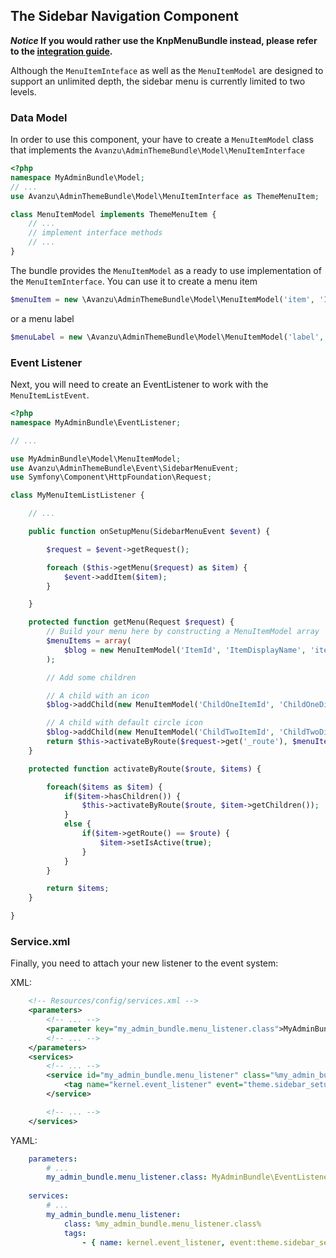 ## The Sidebar Navigation Component

__*Notice* If you would rather use the KnpMenuBundle instead, please refer to the [integration guide][1].__

Although the `MenuItemInteface` as well as the `MenuItemModel` are designed to support an unlimited depth, the sidebar menu is currently limited to two levels.

### Data Model

In order to use this component, your have to create a `MenuItemModel` class that implements the `Avanzu\AdminThemeBundle\Model\MenuItemInterface`
```php
<?php
namespace MyAdminBundle\Model;
// ...
use Avanzu\AdminThemeBundle\Model\MenuItemInterface as ThemeMenuItem;

class MenuItemModel implements ThemeMenuItem {
    // ...
    // implement interface methods
    // ...
}
```
The bundle provides the `MenuItemModel` as a ready to use implementation of the `MenuItemInterface`. You can use it to create a menu item

```php
$menuItem = new \Avanzu\AdminThemeBundle\Model\MenuItemModel('item', 'Item', 'item_route_name');
```

or a menu label

```php
$menuLabel = new \Avanzu\AdminThemeBundle\Model\MenuItemModel('label', 'Label', false);
```

### Event Listener
Next, you will need to create an EventListener to work with the `MenuItemListEvent`.
```php
<?php
namespace MyAdminBundle\EventListener;

// ...

use MyAdminBundle\Model\MenuItemModel;
use Avanzu\AdminThemeBundle\Event\SidebarMenuEvent;
use Symfony\Component\HttpFoundation\Request;

class MyMenuItemListListener {

    // ...

    public function onSetupMenu(SidebarMenuEvent $event) {

        $request = $event->getRequest();

        foreach ($this->getMenu($request) as $item) {
            $event->addItem($item);
        }

    }

    protected function getMenu(Request $request) {
        // Build your menu here by constructing a MenuItemModel array
        $menuItems = array(
            $blog = new MenuItemModel('ItemId', 'ItemDisplayName', 'item_symfony_route', array(/* options */), 'iconclasses fa fa-plane')
        );

        // Add some children

        // A child with an icon
        $blog->addChild(new MenuItemModel('ChildOneItemId', 'ChildOneDisplayName', 'child_1_route', array(), 'fa fa-rss-square'));

        // A child with default circle icon
        $blog->addChild(new MenuItemModel('ChildTwoItemId', 'ChildTwoDisplayName', 'child_2_route'));
        return $this->activateByRoute($request->get('_route'), $menuItems);
    }

    protected function activateByRoute($route, $items) {

        foreach($items as $item) {
            if($item->hasChildren()) {
                $this->activateByRoute($route, $item->getChildren());
            }
            else {
                if($item->getRoute() == $route) {
                    $item->setIsActive(true);
                }
            }
        }

        return $items;
    }

}
```
### Service.xml

Finally, you need to attach your new listener to the event system:

XML: 

```xml
    <!-- Resources/config/services.xml -->
    <parameters>
        <!-- ... -->
        <parameter key="my_admin_bundle.menu_listener.class">MyAdminBundle\EventListener\MyMenuItemListListener</parameter>
        <!-- ... -->
    </parameters>
    <services>
        <!-- ... -->
        <service id="my_admin_bundle.menu_listener" class="%my_admin_bundle.menu_listener.class%">
            <tag name="kernel.event_listener" event="theme.sidebar_setup_menu" method="onSetupMenu" />
        </service>

        <!-- ... -->
    </services>
```

YAML: 

```yaml
    parameters:
        # ...
        my_admin_bundle.menu_listener.class: MyAdminBundle\EventListener\MyMenuItemListListener
    
    services:
        # ...
        my_admin_bundle.menu_listener:
            class: %my_admin_bundle.menu_listener.class%
            tags:
                - { name: kernel.event_listener, event:theme.sidebar_setup_menu, method:onSetupMenu }
```

[1]: knp_menu.md